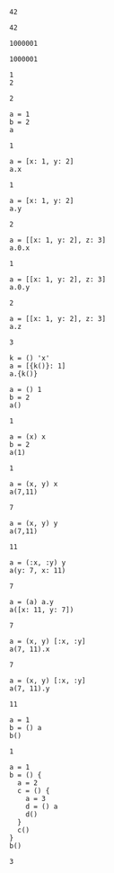 ```
42

42
```

```
1000001

1000001
```

```
1
2

2
```

```
a = 1
b = 2
a

1
```

```
a = [x: 1, y: 2]
a.x

1
```

```
a = [x: 1, y: 2]
a.y

2
```

```
a = [[x: 1, y: 2], z: 3]
a.0.x

1
```

```
a = [[x: 1, y: 2], z: 3]
a.0.y

2
```

```
a = [[x: 1, y: 2], z: 3]
a.z

3
```

```
k = () 'x'
a = [{k()}: 1]
a.{k()}
```

```
a = () 1
b = 2
a()

1
```

```
a = (x) x
b = 2
a(1)

1
```

```
a = (x, y) x
a(7,11)

7
```

```
a = (x, y) y
a(7,11)

11
```

```
a = (:x, :y) y
a(y: 7, x: 11)

7
```

```
a = (a) a.y
a([x: 11, y: 7])

7
```

```
a = (x, y) [:x, :y]
a(7, 11).x

7
```

```
a = (x, y) [:x, :y]
a(7, 11).y

11
```

```
a = 1
b = () a
b()

1
```

```
a = 1
b = () {
  a = 2
  c = () {
    a = 3
    d = () a
    d()
  }
  c()
}
b()

3
```
